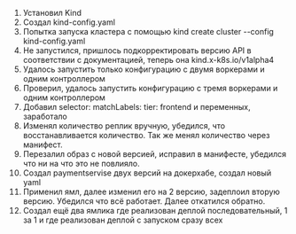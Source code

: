 1) Установил Kind
2) Создал kind-config.yaml
3) Попытка запуска кластера с помощью kind create cluster --config kind-config.yaml
4) Не запустился, пришлось подкорректировать версию API в соответствии с документацией, теперь она kind.x-k8s.io/v1alpha4
5) Удалось запустить только конфигурацию с двумя воркерами и одним контроллером
6) Проверил, удалось запустить конфигурацию с тремя воркерами и одним контроллером
7) Добавил 
selector:
    matchLabels:
      tier: frontend
и переменных, заработало
8) Изменял количество реплик вручную, убедился, что восстанавливается количество. Так же менял количество через манифест.
9) Перезалил образ с новой версией, исправил в манифесте, убедился что ни на что это не повлияло.
10) Создал paymentservise двух версий на докерхабе, создал новый yaml
11) Применил ямл, далее изменил его на 2 версию, задеплоил вторую версию. Убедился что всё работает. Далее откатился обратно.
12) Создал ещё два ямлика где реализован деплой последовательный, 1 за 1 и где реализован деплой с запуском сразу всех
